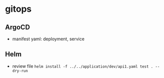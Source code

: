 # gitops
## ArgoCD
- manifest yaml: deployment, service

## Helm 
- review file 
```helm install -f ../../application/dev/api1.yaml test . --dry-run```